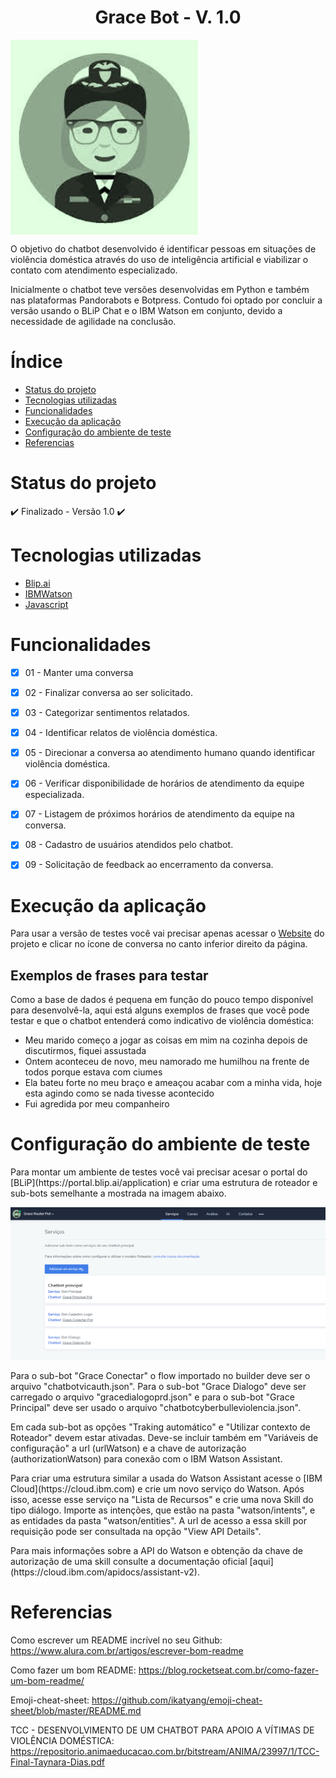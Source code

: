 <h1 align="center"> Grace Bot - V. 1.0</h1>

<img align="center" width="300" alt="Logo do bot" src="https://github.com/TayDias/Chatbot-Grace---BLiP-Chat/blob/79d7ec9703362ff72fe0f8e77a4be3394c3dc465/general/grace.jpg">

<p>O objetivo do chatbot desenvolvido é identificar pessoas em situações de violência doméstica através do uso de inteligência artificial e viabilizar o contato com atendimento especializado.</p>

<p>Inicialmente o chatbot teve versões desenvolvidas em Python e também nas plataformas Pandorabots e Botpress. Contudo foi optado por concluir a versão usando o BLiP Chat e o IBM Watson em conjunto, devido a necessidade de agilidade na conclusão.</p>


# Índice

* [Status do projeto](#Status-do-projeto)
* [Tecnologias utilizadas](#Tecnologias-utilizadas)
* [Funcionalidades](#Funcionalidades)
* [Execução da aplicação](#Execução-da-aplicação)
* [Configuração do ambiente de teste](#Configuração-do-ambiente-de-teste)
* [Referencias](#Referencias)


# Status do projeto

:heavy_check_mark: Finalizado - Versão 1.0 :heavy_check_mark:


# Tecnologias utilizadas

- [Blip.ai](https://portal.blip.ai/application)
- [IBMWatson](https://www.ibm.com/br-pt/watson)
- [Javascript](https://developer.mozilla.org/pt-BR/docs/Web/JavaScript)


# Funcionalidades

- [X] 01 - Manter uma conversa
- [X] 02 - Finalizar conversa ao ser solicitado.
- [X] 03 - Categorizar sentimentos relatados.
- [X] 04 - Identificar relatos de violência doméstica.
- [X] 05 - Direcionar a conversa ao atendimento humano quando identificar violência doméstica.
- [X] 06 - Verificar disponibilidade de horários de atendimento da equipe especializada.
- [X] 07 - Listagem de próximos horários de atendimento da equipe na conversa.
- [X] 08 - Cadastro de usuários atendidos pelo chatbot.
- [X] 09 - Solicitação de feedback ao encerramento da conversa.


# Execução da aplicação

Para usar a versão de testes você vai precisar apenas acessar o [Website](https://bot.pectem.com) do projeto e clicar no ícone de conversa no canto inferior direito da página.


## Exemplos de frases para testar

Como a base de dados é pequena em função do pouco tempo disponível para desenvolvê-la, aqui está alguns exemplos de frases que você pode testar e que o chatbot entenderá como indicativo de violência doméstica:

* Meu marido começo a jogar as coisas em mim na cozinha depois de discutirmos, fiquei assustada
* Ontem aconteceu de novo, meu namorado me humilhou na frente de todos porque estava com ciumes
* Ela bateu forte no meu braço e ameaçou acabar com a minha vida, hoje esta agindo como se nada tivesse acontecido
* Fui agredida por meu companheiro

# Configuração do ambiente de teste

<p>Para montar um ambiente de testes você vai precisar acesar o portal do [BLiP](https://portal.blip.ai/application) e criar uma estrutura de roteador e sub-bots semelhante a mostrada na imagem abaixo. </p>

<img width="1001" alt="Router" src="https://github.com/TayDias/Chatbot-Grace---BLiP-Chat/blob/79d7ec9703362ff72fe0f8e77a4be3394c3dc465/general/configRouter.PNG">

<p>Para o sub-bot "Grace Conectar" o flow importado no builder deve ser o arquivo "chatbotvicauth.json". Para o sub-bot "Grace Dialogo" deve ser carregado o arquivo "gracedialogoprd.json" e para o sub-bot "Grace Principal" deve ser usado o arquivo "chatbotcyberbulleviolencia.json".</p>

<p>Em cada sub-bot as opções "Traking automático" e "Utilizar contexto de Roteador" devem estar ativadas. Deve-se incluir também em "Variáveis de configuração" a url (urlWatson) e a chave de autorização (authorizationWatson) para conexão com o IBM Watson Assistant.</p>

<p>Para criar uma estrutura similar a usada do Watson Assistant acesse o [IBM Cloud](https://cloud.ibm.com) e crie um novo serviço do Watson. Após isso, acesse esse serviço na "Lista de Recursos" e crie uma nova Skill do tipo diálogo. Importe as intenções, que estão na pasta "watson/intents", e as entidades da pasta "watson/entities". A url de acesso a essa skill por requisição pode ser consultada na opção "View API Details".</p>

<p>Para mais informações sobre a API do Watson e obtenção da chave de autorização de uma skill consulte a documentação oficial [aqui](https://cloud.ibm.com/apidocs/assistant-v2).</p>


# Referencias

Como escrever um README incrível no seu Github:
https://www.alura.com.br/artigos/escrever-bom-readme

Como fazer um bom README:
https://blog.rocketseat.com.br/como-fazer-um-bom-readme/

Emoji-cheat-sheet:
https://github.com/ikatyang/emoji-cheat-sheet/blob/master/README.md

TCC - DESENVOLVIMENTO DE UM CHATBOT PARA APOIO A VÍTIMAS DE VIOLÊNCIA DOMÉSTICA:
https://repositorio.animaeducacao.com.br/bitstream/ANIMA/23997/1/TCC-Final-Taynara-Dias.pdf